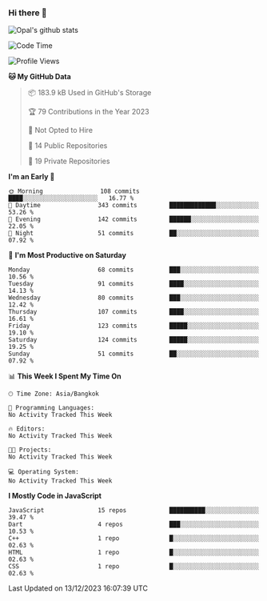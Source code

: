 ### Hi there 👋

![Opal's github stats](https://github-readme-stats.vercel.app/api?username=coolkidneversleep&count_private=true&show_icons=true&theme=radical)


<!--START_SECTION:waka-->
![Code Time](http://img.shields.io/badge/Code%20Time-64%20hrs%2038%20mins-blue)

![Profile Views](http://img.shields.io/badge/Profile%20Views-0-blue)

**🐱 My GitHub Data** 

> 📦 183.9 kB Used in GitHub's Storage 
 > 
> 🏆 79 Contributions in the Year 2023
 > 
> 🚫 Not Opted to Hire
 > 
> 📜 14 Public Repositories 
 > 
> 🔑 19 Private Repositories 
 > 
**I'm an Early 🐤** 

```text
🌞 Morning                108 commits         ████░░░░░░░░░░░░░░░░░░░░░   16.77 % 
🌆 Daytime                343 commits         █████████████░░░░░░░░░░░░   53.26 % 
🌃 Evening                142 commits         ██████░░░░░░░░░░░░░░░░░░░   22.05 % 
🌙 Night                  51 commits          ██░░░░░░░░░░░░░░░░░░░░░░░   07.92 % 
```
📅 **I'm Most Productive on Saturday** 

```text
Monday                   68 commits          ███░░░░░░░░░░░░░░░░░░░░░░   10.56 % 
Tuesday                  91 commits          ████░░░░░░░░░░░░░░░░░░░░░   14.13 % 
Wednesday                80 commits          ███░░░░░░░░░░░░░░░░░░░░░░   12.42 % 
Thursday                 107 commits         ████░░░░░░░░░░░░░░░░░░░░░   16.61 % 
Friday                   123 commits         █████░░░░░░░░░░░░░░░░░░░░   19.10 % 
Saturday                 124 commits         █████░░░░░░░░░░░░░░░░░░░░   19.25 % 
Sunday                   51 commits          ██░░░░░░░░░░░░░░░░░░░░░░░   07.92 % 
```


📊 **This Week I Spent My Time On** 

```text
🕑︎ Time Zone: Asia/Bangkok

💬 Programming Languages: 
No Activity Tracked This Week

🔥 Editors: 
No Activity Tracked This Week

🐱‍💻 Projects: 
No Activity Tracked This Week

💻 Operating System: 
No Activity Tracked This Week
```

**I Mostly Code in JavaScript** 

```text
JavaScript               15 repos            ██████████░░░░░░░░░░░░░░░   39.47 % 
Dart                     4 repos             ███░░░░░░░░░░░░░░░░░░░░░░   10.53 % 
C++                      1 repo              █░░░░░░░░░░░░░░░░░░░░░░░░   02.63 % 
HTML                     1 repo              █░░░░░░░░░░░░░░░░░░░░░░░░   02.63 % 
CSS                      1 repo              █░░░░░░░░░░░░░░░░░░░░░░░░   02.63 % 
```




 Last Updated on 13/12/2023 16:07:39 UTC
<!--END_SECTION:waka-->
